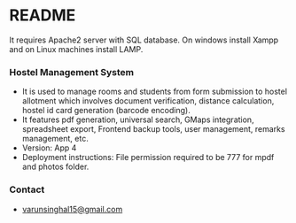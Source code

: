 # README #

It requires Apache2 server with SQL database. On windows install Xampp and on Linux machines install LAMP.

### Hostel Management System ###

* It is used to manage rooms and students from form submission to hostel allotment which involves document verification, distance calculation, hostel id card generation (barcode encoding).
* It features pdf generation, universal search, GMaps integration, spreadsheet export, Frontend backup tools, user management, remarks management, etc.
* Version: App 4
* Deployment instructions: File permission required to be 777 for mpdf and photos folder.

### Contact ###

* varunsinghal15@gmail.com